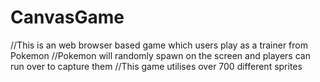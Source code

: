 # CanvasGame

//This is an web browser based game which users play as a trainer from Pokemon
//Pokemon will randomly spawn on the screen and players can run over to capture them
//This game utilises over 700 different sprites
